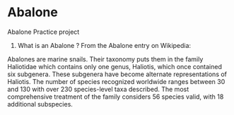 # Abalone
Abalone Practice project
1. What is an Abalone ?
From the Abalone entry on Wikipedia:

Abalones are marine snails. Their taxonomy puts them in the family Haliotidae which contains only one genus, Haliotis, which once contained six subgenera. These subgenera have become alternate representations of Haliotis. The number of species recognized worldwide ranges between 30 and 130 with over 230 species-level taxa described. The most comprehensive treatment of the family considers 56 species valid, with 18 additional subspecies.
